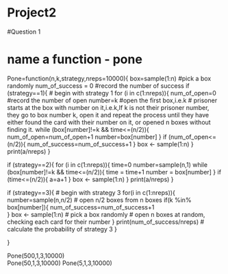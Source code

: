 # Project2

#Question 1

# name a function - pone
Pone=function(n,k,strategy,nreps=10000){
  box=sample(1:n) #pick a box randomly
  num_of_success = 0 #record the number of success
  if (strategy==1){  # begin with strategy 1
    for (i in c(1:nreps)){
      num_of_open=0   #record the number of open
      number=k  #open the first box,i.e.k
      # prisoner starts at the box with number on it,i.e.k,If k is not their prisoner number, they go to box number k, open it and repeat the process until they have either found the card with their number on it, or opened n boxes without finding it.
      while (box[number]!=k && time<=(n/2)){
        num_of_open=num_of_open+1
        number=box[number]
      }
      if (num_of_open<=(n/2)){
        num_of_success=num_of_success+1
      }
      box <- sample(1:n)
    }
    print(a/nreps)
  }
    
  if (strategy==2){
    for (i in c(1:nreps)){
      time=0
      number=sample(n,1)
      while (box[number]!=k && time<=(n/2)){
        time = time+1
        number = box[number]
      }
      if (time<=(n/2)){
        a=a+1
      }
      box <- sample(1:n)
    }
    print(a/nreps)
  }
  
  if (strategy==3){  # begin with strategy 3
    for(i in c(1:nreps)){
      number=sample(n,n/2)  # open n/2 boxes from n boxes
      if(k %in% box[number]){
        num_of_success=num_of_success+1  
     }
     box <- sample(1:n)  # pick a box randomly
     #  open n boxes at random, checking each card for their number
    }
    print(num_of_success/nreps)  # calculate the probability of strategy 3
  }
  
  }

Pone(500,1,3,10000)    
Pone(50,1,3,10000)
Pone(5,1,3,10000)
